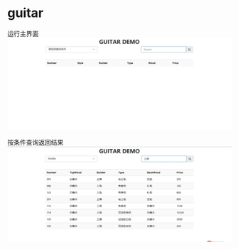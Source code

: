 # guitar
运行主界面
![Image text](https://github.com/Senvirtual/guitar/blob/master/Index.JPG)

按条件查询返回结果
![Image text](https://github.com/Senvirtual/guitar/blob/master/Result.JPG)
